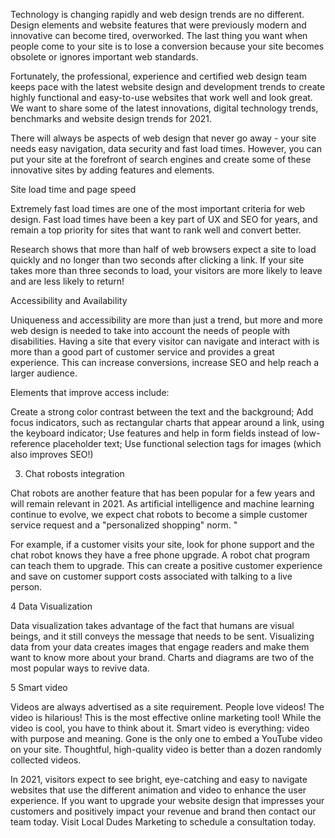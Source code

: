 Technology is changing rapidly and web design trends are no different. Design elements and website features that were previously modern and innovative can become tired, overworked. The last thing you want when people come to your site is to lose a conversion because your site becomes obsolete or ignores important web standards.

Fortunately, the professional, experience and certified web design team keeps pace with the latest website design and development trends to create highly functional and easy-to-use websites that work well and look great. We want to share some of the latest innovations, digital technology trends, benchmarks and website design trends for 2021.

There will always be aspects of web design that never go away - your site needs easy navigation, data security and fast load times. However, you can put your site at the forefront of search engines and create some of these innovative sites by adding features and elements.

Site load time and page speed

Extremely fast load times are one of the most important criteria for web design. Fast load times have been a key part of UX and SEO for years, and remain a top priority for sites that want to rank well and convert better.

Research shows that more than half of web browsers expect a site to load quickly and no longer than two seconds after clicking a link. If your site takes more than three seconds to load, your visitors are more likely to leave and are less likely to return!

Accessibility and Availability

Uniqueness and accessibility are more than just a trend, but more and more web design is needed to take into account the needs of people with disabilities. Having a site that every visitor can navigate and interact with is more than a good part of customer service and provides a great experience. This can increase conversions, increase SEO and help reach a larger audience.

Elements that improve access include:

Create a strong color contrast between the text and the background;
Add focus indicators, such as rectangular charts that appear around a link, using the keyboard indicator;
Use features and help in form fields instead of low-reference placeholder text;
Use functional selection tags for images (which also improves SEO!)

3.	Chat robosts integration

Chat robots are another feature that has been popular for a few years and will remain relevant in 2021. As artificial intelligence and machine learning continue to evolve, we expect chat robots to become a simple customer service request and a "personalized shopping" norm. "

For example, if a customer visits your site, look for phone support and the chat robot knows they have a free phone upgrade. A robot chat program can teach them to upgrade. This can create a positive customer experience and save on customer support costs associated with talking to a live person.

4	Data Visualization 

Data visualization takes advantage of the fact that humans are visual beings, and it still conveys the message that needs to be sent. Visualizing data from your data creates images that engage readers and make them want to know more about your brand. Charts and diagrams are two of the most popular ways to revive data.

5	Smart video

Videos are always advertised as a site requirement. People love videos! The video is hilarious! This is the most effective online marketing tool! While the video is cool, you have to think about it. Smart video is everything: video with purpose and meaning. Gone is the only one to embed a YouTube video on your site. Thoughtful, high-quality video is better than a dozen randomly collected videos.

In 2021, visitors expect to see bright, eye-catching and easy to navigate websites that use the different animation and video to enhance the user experience. If you want to upgrade your website design that impresses your customers and positively impact your revenue and brand then contact our team today. Visit Local Dudes Marketing to schedule a consultation today.
